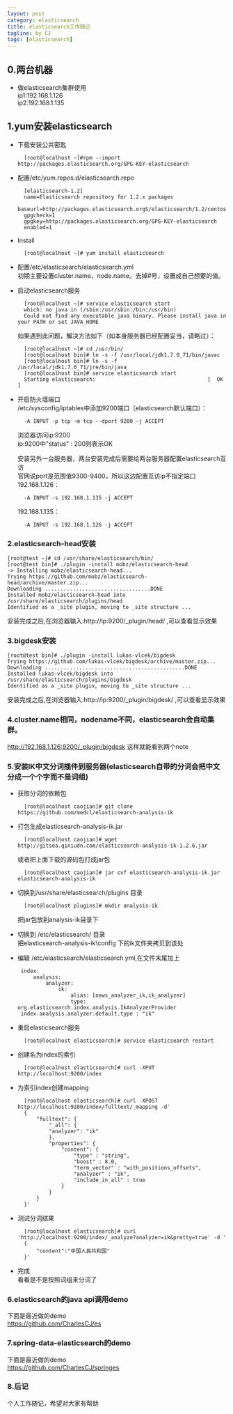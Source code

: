 ```yaml
---
layout: post
category: elasticsearch
title: elasticsearch工作随记
tagline: by CJ
tags: [elasticsearch]
---
```



## 0.两台机器

* 做elasticsearch集群使用    
ip1:192.168.1.126  
ip2:192.168.1.135
  
## 1.yum安装elasticsearch
* 下载安装公共密匙  

        [root@localhost ~]#rpm --import http://packages.elasticsearch.org/GPG-KEY-elasticsearch
* 配置/etc/yum.repos.d/elasticsearch.repo  

        [elasticsearch-1.2]
        name=Elasticsearch repository for 1.2.x packages
        baseurl=http://packages.elasticsearch.orgS/elasticsearch/1.2/centos
        gpgcheck=1
        gpgkey=http://packages.elasticsearch.org/GPG-KEY-elasticsearch
        enabled=1
 
 <!--more-->
 
* Install  

        [root@localhost ~]# yum install elasticsearch

* 配置/etc/elasticsearch/elasticsearch.yml  
初期主要设置cluster.name，node.name。去掉#号，设置成自己想要的值。

* 启动elasticsearch服务  

        [root@localhost ~]# service elasticsearch start  
        which: no java in (/sbin:/usr/sbin:/bin:/usr/bin)  
        Could not find any executable java binary. Please install java in your PATH or set JAVA_HOME

    如果遇到此问题，解决方法如下（如本身服务器已经配置妥当，请略过）：

        [root@localhost ~]# cd /usr/bin/
        [root@localhost bin]# ln -s -f /usr/local/jdk1.7.0_71/bin/javac
        [root@localhost bin]# ln -s -f /usr/local/jdk1.7.0_71/jre/bin/java
        [root@localhost bin]# service elasticsearch start  
        Starting elasticsearch:                                    [  OK  ]

* 开启防火墙端口  
    /etc/sysconfig/iptables中添加9200端口（elasticsearch默认端口）：
    
        -A INPUT -p tcp -m tcp --dport 9200 -j ACCEPT
    浏览器访问ip:9200  
    ip:9200中"status" : 200则表示OK

    安装另外一台服务器，两台安装完成后需要给两台服务器配置elasticsearch互访  
    官网说port是范围值9300-9400，所以这边配置互访ip不指定端口  
    192.168.1.126：   

        -A INPUT -s 192.168.1.135 -j ACCEPT
    192.168.1.135：   

        -A INPUT -s 192.168.1.126 -j ACCEPT


### 2.elasticsearch-head安装
    [root@test ~]# cd /usr/share/elasticsearch/bin/
    [root@test bin]# ./plugin -install mobz/elasticsearch-head
    -> Installing mobz/elasticsearch-head...
    Trying https://github.com/mobz/elasticsearch-head/archive/master.zip...
    Downloading ..................................DONE
    Installed mobz/elasticsearch-head into /usr/share/elasticsearch/plugins/head
    Identified as a _site plugin, moving to _site structure ...

安装完成之后,在浏览器输入:http://ip:9200/_plugin/head/ ,可以查看显示效果

### 3.bigdesk安装
    [root@test bin]# ./plugin -install lukas-vlcek/bigdesk
    Trying https://github.com/lukas-vlcek/bigdesk/archive/master.zip...
    Downloading .............................................DONE
    Installed lukas-vlcek/bigdesk into /usr/share/elasticsearch/plugins/bigdesk
    Identified as a _site plugin, moving to _site structure ...

安装完成之后,在浏览器输入:http://ip:9200/_plugin/bigdesk/ ,可以查看显示效果

### 4.cluster.name相同，nodename不同，elasticsearch会自动集群。  
http://192.168.1.126:9200/_plugin/bigdesk 这样就能看到两个note

### 5.安装IK中文分词插件到服务器(elasticsearch自带的分词会把中文分成一个个字而不是词组)
* 获取分词的依赖包  
 
        [root@localhost caojian]# git clone https://github.com/medcl/elasticsearch-analysis-ik
* 打包生成elasticsearch-analysis-ik.jar  

	    [root@localhost caojian]# wget http://gitsea.qiniudn.com/elasticsearch-analysis-ik-1.2.6.jar
    或者把上面下载的源码包打成jar包  

	    [root@localhost caojian]# jar cvf elasticsearch-analysis-ik.jar elasticsearch-analysis-ik
* 切换到/usr/share/elasticsearch/plugins 目录  

        [root@localhost plugins]# mkdir analysis-ik
    把jar包放到analysis-ik目录下  
    
* 切换到 /etc/elasticsearch/ 目录  
把elasticsearch-analysis-ik\config  下的ik文件夹拷贝到该处  

*  编辑 /etc/elasticsearch/elasticsearch.yml,在文件末尾加上  

		index:
			analysis:
				analyzer:
					ik:
						alias: [news_analyzer_ik,ik_analyzer]
						type: org.elasticsearch.index.analysis.IkAnalyzerProvider
		index.analysis.analyzer.default.type : "ik"  
		
* 重启elasticsearch服务  

        [root@localhost elasticsearch]# service elasticsearch restart
        
* 创建名为index的索引  

		[root@localhost elasticsearch]# curl -XPUT http://localhost:9200/index  
* 为索引index创建mapping

		[root@localhost elasticsearch]# curl -XPOST http://localhost:9200/index/fulltext/_mapping -d'
		{
			"fulltext": {
				"_all": {
				"analyzer": "ik"
				},
				"properties": {
					"content": {
						"type" : "string",
						"boost" : 8.0,
						"term_vector" : "with_positions_offsets",
						"analyzer" : "ik",
						"include_in_all" : true
					}
				}
			}
		}'
* 测试分词结果

    	[root@localhost elasticsearch]# curl 'http://localhost:9200/index/_analyze?analyzer=ik&pretty=true' -d '
	    {
	    	"content":"中国人民共和国"
    	}'

* 完成  
	看看是不是按照词组来分词了
	
### 6.elasticsearch的java api调用demo
下面是最近做的demo  
https://github.com/CharlesCJ/es

	
### 7.spring-data-elasticsearch的demo
下面是最近做的demo  
https://github.com/CharlesCJ/springes

### 8.后记  
个人工作随记，希望对大家有帮助

